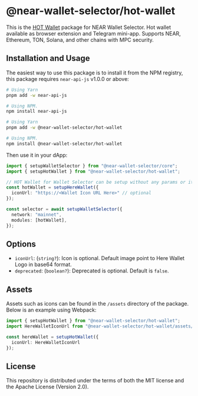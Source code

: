 # @near-wallet-selector/hot-wallet

This is the [HOT Wallet](https://hot-labs.org/wallet) package for NEAR Wallet Selector. Hot wallet available as browser extension and Telegram mini-app. Supports NEAR, Ethereum, TON, Solana, and other chains with MPC security.

## Installation and Usage

The easiest way to use this package is to install it from the NPM registry, this package requires `near-api-js` v1.0.0 or above:

```bash
# Using Yarn
pnpm add -w near-api-js

# Using NPM.
npm install near-api-js
```

```bash
# Using Yarn
pnpm add -w @near-wallet-selector/hot-wallet

# Using NPM.
npm install @near-wallet-selector/hot-wallet
```

Then use it in your dApp:

```ts
import { setupWalletSelector } from "@near-wallet-selector/core";
import { setupHotWallet } from "@near-wallet-selector/hot-wallet";

// HOT Wallet for Wallet Selector can be setup without any params or it can take few optional params, see options below.
const hotWallet = setupHereWallet({
  iconUrl: "https://<Wallet Icon URL Here>" // optional
});

const selector = await setupWalletSelector({
  network: "mainnet", 
  modules: [hotWallet],
});
```

## Options

- `iconUrl`: (`string?`): Icon is optional. Default image point to Here Wallet Logo in base64 format.
- `deprecated`: (`boolean?`): Deprecated is optional. Default is `false`.

## Assets

Assets such as icons can be found in the `/assets` directory of the package. Below is an example using Webpack:

```ts
import { setupHotWallet } from "@near-wallet-selector/hot-wallet";
import HereWalletIconUrl from "@near-wallet-selector/hot-wallet/assets/hot-wallet-icon.png";

const hereWallet = setupHotWallet({ 
  iconUrl: HereWalletIconUrl 
});

```

## License

This repository is distributed under the terms of both the MIT license and the Apache License (Version 2.0).
